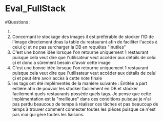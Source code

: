 # Eval_FullStack

#Questions : 

1)
2) Concernant le stockage des images il est préférable de stocker l'ID de l'image directement dnas la table du restaurant afin de faciliter l'accès à celui çi et ne pas surcharger la DB en requêtes "inutiles"
3)  C'est une bonne idée lorsque l'on retourne uniquement 1 restaurant puisque cela veut dire que l'utilisateur veut accéder aux détails de celui çi et donc a sûrement besoin d'avoir cette image
4)  C'est une bonne idée lorsque l'on retourne uniquement 1 restaurant puisque cela veut dire que l'utilisateur veut accéder aux détails de celui çi et peut être avoir accès à cette note finale
5)  les tags ont été implémentés de la manière suivante : Entitée a part entière afin de pouvoir les stocker facilement en DB et stocker facilement quels restaurants possède quels tags. Je pense que cette implémentation est la "meilleure" dans ces conditions puisque je n'ai pas perdu beaucoup de temps à réaliser ces tâches et pas beaucoup de temps à trouver comment connecter toutes les pièces puisque ce n'est pas moi qui gère toutes les liaisons. 
